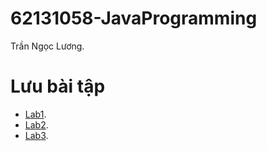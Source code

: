 # 62131058-JavaProgramming
Trần Ngọc Lương.
  # Lưu bài tập
  - [Lab1](https://github.com/luong141102/62131058-JavaProgramming/tree/main/Lab1).
  - [Lab2](https://github.com/luong141102/62131058-JavaProgramming/tree/main/Lab2).
  - [Lab3](https://github.com/luong141102/62131058-JavaProgramming/tree/main/Lab3).
